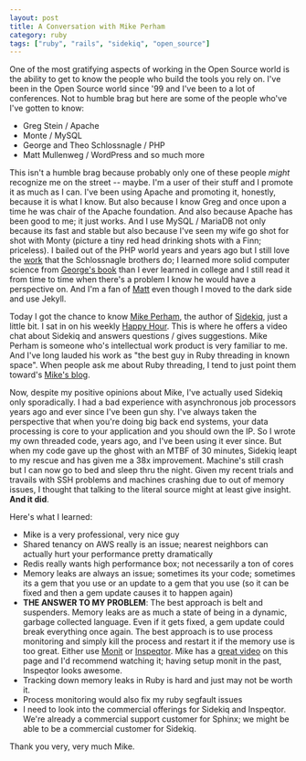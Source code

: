 ```yaml
---
layout: post
title: A Conversation with Mike Perham
category: ruby
tags: ["ruby", "rails", "sidekiq", "open_source"]
---
```

One of the most gratifying aspects of working in the Open Source world is the ability to get to know the people who build the tools you rely on.  I've been in the Open Source world since '99 and I've been to a lot of conferences.  Not to humble brag but here are some of the people who've I've gotten to know:

* Greg Stein / Apache
* Monte / MySQL 
* George and Theo Schlossnagle / PHP
* Matt Mullenweg / WordPress and so much more

This isn't a humble brag because probably only one of these people *might* recognize me on the street -- maybe.  I'm a user of their stuff and I promote it as much as I can.  I've been using Apache and promoting it, honestly, because it is what I know.  But also because I know Greg and once upon a time he was chair of the Apache foundation.  And also because Apache has been good to me; it just works.  And I use MySQL / MariaDB not only because its fast and stable but also because I've seen my wife go shot for shot with Monty (picture a tiny red head drinking shots with a Finn; priceless).  I bailed out of the PHP world years and years ago but I still love the [work](https://www.sparkpost.com) that the Schlossnagle brothers do; I learned more solid computer science from [George's book](https://www.amazon.com/Advanced-PHP-Programming-George-Schlossnagle/dp/0672325616) than I ever learned in college and I still read it from time to time when there's a problem I know he would have a perspective on.  And I'm a fan of [Matt](https://fuzzygroup.github.io/blog/startup/2016/09/01/what-matt-mullenweg-taught-me.html) even though I moved to the dark side and use Jekyll.

Today I got the chance to know [Mike Perham](http://www.mikeperham.com/), the author of [Sidekiq](http://www.sidekiq.org), just a little bit.  I sat in on his weekly [Happy Hour](http://sidekiq.org/support).  This is where he offers a video chat about Sidekiq and answers questions / gives suggestions.  Mike Perham is someone who's intellectual work product is very familiar to me.  And I've long lauded his work as "the best guy in Ruby threading in known space".  When people ask me about Ruby threading, I tend to just point them toward's [Mike's blog](http://www.mikeperham.com/).  

Now, despite my positive opinions about Mike, I've actually used Sidekiq only sporadically.  I had a bad experience with asynchronous job processors years ago and ever since I've been gun shy.  I've always taken the perspective that when you're doing big back end systems, your data processing is core to your application and you should own the IP.  So I wrote my own threaded code, years ago, and I've been using it ever since.  But when my code gave up the ghost with an MTBF of 30 minutes, Sidekiq leapt to my rescue and has given me a 38x improvement.  Machine's still crash but I can now go to bed and sleep thru the night.  Given my recent trials and travails with SSH problems and machines crashing due to out of memory issues, I thought that talking to the literal source might at least give insight.  **And it did**.

Here's what I learned:

* Mike is a very professional, very nice guy
* Shared tenancy on AWS really is an issue; nearest neighbors can actually hurt your performance pretty dramatically
* Redis really wants high performance box; not necessarily a ton of cores
* Memory leaks are always an issue; sometimes its your code; sometimes its a gem that you use or an update to a gem that you use (so it can be fixed and then a gem update causes it to happen again)
* **THE ANSWER TO MY PROBLEM**: The best approach is belt and suspenders.  Memory leaks are as much a state of being in a dynamic, garbage collected language.  Even if it gets fixed, a gem update could break everything once again.  The best approach is to use process monitoring and simply kill the process and restart it if the memory use is too great.  Either use [Monit](https://mmonit.com/monit/) or [Inspeqtor](http://contribsys.com/inspeqtor/).  Mike has a [great video](http://contribsys.com/inspeqtor/) on this page and I'd recommend watching it; having setup monit in the past, Inspeqtor looks awesome.
* Tracking down memory leaks in Ruby is hard and just may not be worth it.
* Process monitoring would also fix my ruby segfault issues
* I need to look into the commercial offerings for Sidekiq and Inspeqtor.  We're already a commercial support customer for Sphinx; we might be able to be a commercial customer for Sidekiq.

Thank you very, very much Mike.  